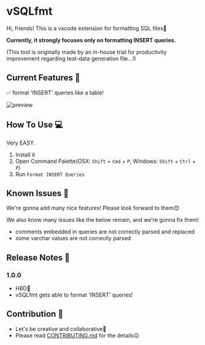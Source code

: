 # vSQLfmt

Hi, friends! This is a vscode extension for formatting SQL files🥳

**Currently, it strongly focuses only on formatting INSERT queries.**

(This tool is originally made by an in-house trial for productivity improvement regarding test-data generation file...!)

## Current Features 🎉

✅ format 'INSERT' queries like a table! 

![preview](https://user-images.githubusercontent.com/61643630/218512239-eb1d784d-a86f-49cd-8b43-33708a02659c.gif)

## How To Use 💻
Very EASY.

1. Install it
2. Open Command Palette(OSX: `Shift` + `Cmd` + `P`; Windows: `Shift` + `Ctrl` + `P`)
3. Run `Format INSERT Queries`

## Known Issues 👾

We're gonna add many nice features!
Please look forward to them😊

We also know many issues like the below remain, and we're gonna fix them!
- comments embedded in queries are not correctly parsed and replaced
- some varchar values are not correctly parsed

## Release Notes 📓

### 1.0.0

- HBD🎂
- vSQLfmt gets able to format 'INSERT' queries!

## Contribution 🌟
- Let's be creative and collaborative👶
- Please read [CONTRIBUTING.md](https://github.com/canalun/vsqlfmt/blob/main/CONTRIBUTING.md) for the details😉
